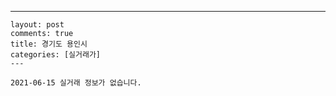 ---
    layout: post
    comments: true
    title: 경기도 용인시
    categories: [실거래가]
    ---

    2021-06-15 실거래 정보가 없습니다.

    